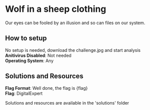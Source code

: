 # Wolf in a sheep clothing
Our eyes can be fooled by an illusion and so can files on our system.
## How to setup
No setup is needed, download the challenge.jpg and start analysis <br />
**Anitivirus Disabled**: Not needed <br />
**Operating System**: Any <br />
## Solutions and Resources
**Flag Format**: Well done, the flag is {flag}  <br />
**Flag**: DigitalExpert

Solutions and resources are available in the 'solutions' folder
